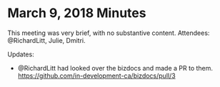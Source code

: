 # March 9, 2018 Minutes

This meeting was very brief, with no substantive content. Attendees: @RichardLitt, Julie, Dmitri. 

Updates:
- @RichardLitt had looked over the bizdocs and made a PR to them. https://github.com/in-development-ca/bizdocs/pull/3
